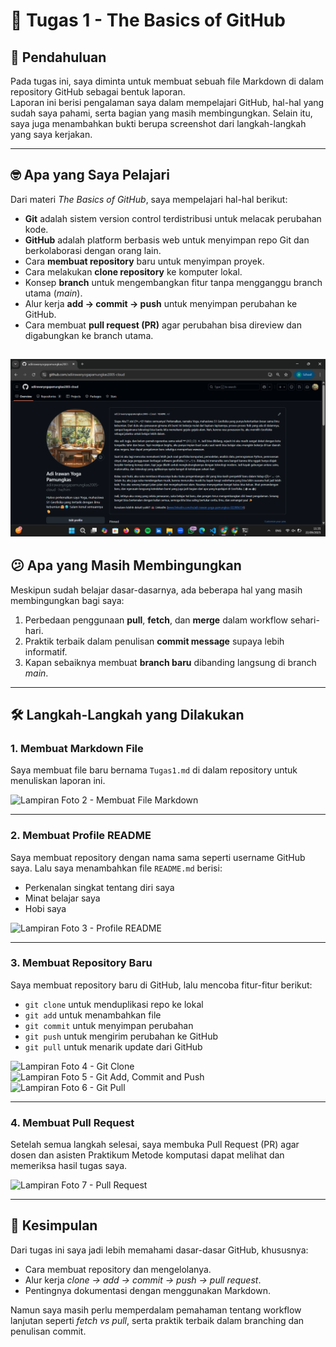 # 📝 Tugas 1 - The Basics of GitHub

## 👋 Pendahuluan
Pada tugas ini, saya diminta untuk membuat sebuah file Markdown di dalam repository GitHub sebagai bentuk laporan.  
Laporan ini berisi pengalaman saya dalam mempelajari GitHub, hal-hal yang sudah saya pahami, serta bagian yang masih membingungkan.  Selain itu, saya juga menambahkan bukti berupa screenshot dari langkah-langkah yang saya kerjakan.

---

## 🤓 Apa yang Saya Pelajari
Dari materi *The Basics of GitHub*, saya mempelajari hal-hal berikut:
- **Git** adalah sistem version control terdistribusi untuk melacak perubahan kode.
- **GitHub** adalah platform berbasis web untuk menyimpan repo Git dan berkolaborasi dengan orang lain.
- Cara **membuat repository** baru untuk menyimpan proyek.
- Cara melakukan **clone repository** ke komputer lokal.
- Konsep **branch** untuk mengembangkan fitur tanpa mengganggu branch utama (*main*).
- Alur kerja **add → commit → push** untuk menyimpan perubahan ke GitHub.
- Cara membuat **pull request (PR)** agar perubahan bisa direview dan digabungkan ke branch utama.

![Profile - Dashboard GitHub](./images/Profil%20Github.png)
---

## 😕 Apa yang Masih Membingungkan
Meskipun sudah belajar dasar-dasarnya, ada beberapa hal yang masih membingungkan bagi saya:
1. Perbedaan penggunaan **pull**, **fetch**, dan **merge** dalam workflow sehari-hari.
2. Praktik terbaik dalam penulisan **commit message** supaya lebih informatif.
3. Kapan sebaiknya membuat **branch baru** dibanding langsung di branch *main*.

---

## 🛠️ Langkah-Langkah yang Dilakukan

### 1. Membuat Markdown File
Saya membuat file baru bernama `Tugas1.md` di dalam repository untuk menuliskan laporan ini.  

![Lampiran Foto 2 - Membuat File Markdown](images/make-md-file.png)

---

### 2. Membuat Profile README
Saya membuat repository dengan nama sama seperti username GitHub saya. Lalu saya menambahkan file `README.md` berisi:
- Perkenalan singkat tentang diri saya
- Minat belajar saya
- Hobi saya

![Lampiran Foto 3 - Profile README](images/profile-readme.png)

---

### 3. Membuat Repository Baru
Saya membuat repository baru di GitHub, lalu mencoba fitur-fitur berikut:
- `git clone` untuk menduplikasi repo ke lokal
- `git add` untuk menambahkan file
- `git commit` untuk menyimpan perubahan
- `git push` untuk mengirim perubahan ke GitHub
- `git pull` untuk menarik update dari GitHub

![Lampiran Foto 4 - Git Clone](images/git-clone.png)  
![Lampiran Foto 5 - Git Add, Commit and Push](images/git-add-commit.png)    
![Lampiran Foto 6 - Git Pull](images/git-pull.png)  

---

### 4. Membuat Pull Request
Setelah semua langkah selesai, saya membuka Pull Request (PR) agar dosen dan asisten Praktikum Metode komputasi dapat melihat dan memeriksa hasil tugas saya.

![Lampiran Foto 7 - Pull Request](images/pull-request.png)

---

## 🚀 Kesimpulan
Dari tugas ini saya jadi lebih memahami dasar-dasar GitHub, khususnya:
- Cara membuat repository dan mengelolanya.
- Alur kerja *clone → add → commit → push → pull request*.
- Pentingnya dokumentasi dengan menggunakan Markdown.  

Namun saya masih perlu memperdalam pemahaman tentang workflow lanjutan seperti *fetch vs pull*, serta praktik terbaik dalam branching dan penulisan commit.
